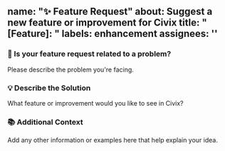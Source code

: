 
name: "✨ Feature Request"
about: Suggest a new feature or improvement for Civix
title: "[Feature]: "
labels: enhancement
assignees: ''
---

### 📌 Is your feature request related to a problem?
Please describe the problem you're facing.

### 💡 Describe the Solution
What feature or improvement would you like to see in Civix?

### 📚 Additional Context
Add any other information or examples here that help explain your idea.
